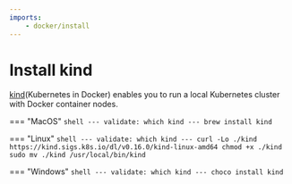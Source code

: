 ```yaml
---
imports:
    - docker/install
---
```


# Install kind

[kind](https://kind.sigs.k8s.io/docs/user/quick-start)(Kubernetes in
Docker) enables you to run a local Kubernetes cluster with Docker
container nodes.

=== "MacOS"
    ```shell
    ---
    validate: which kind
    ---
    brew install kind
    ```

=== "Linux"
    ```shell
    ---
    validate: which kind
    ---
    curl -Lo ./kind https://kind.sigs.k8s.io/dl/v0.16.0/kind-linux-amd64
    chmod +x ./kind
    sudo mv ./kind /usr/local/bin/kind
    ```
    
=== "Windows"
    ```shell
    ---
    validate: which kind
    ---
    choco install kind
    ```

